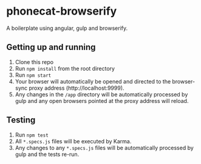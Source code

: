 # phonecat-browserify #

A boilerplate using angular, gulp and browserify.

## Getting up and running

1. Clone this repo
2. Run `npm install` from the root directory
3. Run `npm start`
4. Your browser will automatically be opened and directed to the browser-sync proxy address (http://localhost:9999). 
5. Any changes in the `/app` directory will be automatically processed by gulp and any open browsers pointed at the proxy address will reload.

## Testing

1. Run `npm test`
2. All `*.specs.js` files will be executed by Karma. 
3. Any changes to any `*.specs.js` files will be automatically processed by gulp and the tests re-run.
